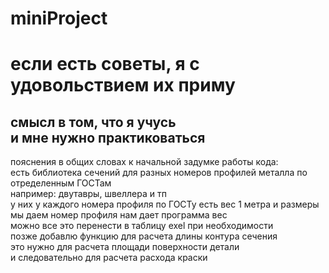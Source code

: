 # miniProject
# если есть советы, я с удовольствием их приму
смысл в том, что я учусь       
и мне нужно практиковаться       
------------------------------------------------------------
пояснения в общих словах к начальной задумке работы кода:        
есть библиотека сечений для разных номеров профилей металла по отределенным ГОСТам   
например: двутавры, швеллера и тп   
у них у каждого номера профиля по ГОСТу есть вес 1 метра и размеры    
мы даем номер профиля нам дает программа вес      
можно все это перенести в таблицу exel при необходимости      
позже добавлю функцию для расчета длины контура сечения       
это нужно для расчета площади поверхности детали       
и следовательно для расчета расхода краски       
